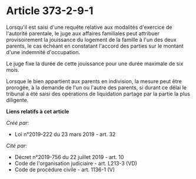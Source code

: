 # Article 373-2-9-1

Lorsqu'il est saisi d'une requête relative aux modalités d'exercice de l'autorité parentale, le juge aux affaires familiales
peut attribuer provisoirement la jouissance du logement de la famille à l'un des deux parents, le cas échéant en constatant
l'accord des parties sur le montant d'une indemnité d'occupation.

Le juge fixe la durée de cette jouissance pour une durée maximale de six mois.

Lorsque le bien appartient aux parents en indivision, la mesure peut être prorogée, à la demande de l'un ou l'autre des
parents, si durant ce délai le tribunal a été saisi des opérations de liquidation partage par la partie la plus diligente.

**Liens relatifs à cet article**

_Créé par_:

  - Loi n°2019-222 du 23 mars 2019 - art. 32

_Cité par_:

  - Décret n°2019-756 du 22 juillet 2019 - art. 10
  - Code de l'organisation judiciaire - art. L213-3 (VD)
  - Code de procédure civile - art. 1136-1 (V)
